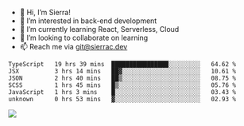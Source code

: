 - 👋 Hi, I’m Sierra!
- 👀 I’m interested in back-end development
- 🌱 I’m currently learning React, Serverless, Cloud
- 💞️ I’m looking to collaborate on learning
- 📫 Reach me via git@sierrac.dev

<!--START_SECTION:waka-->

```text
TypeScript   19 hrs 39 mins  ████████████████░░░░░░░░░   64.62 %
JSX          3 hrs 14 mins   ██▓░░░░░░░░░░░░░░░░░░░░░░   10.61 %
JSON         2 hrs 40 mins   ██▒░░░░░░░░░░░░░░░░░░░░░░   08.75 %
SCSS         1 hrs 45 mins   █▒░░░░░░░░░░░░░░░░░░░░░░░   05.76 %
JavaScript   1 hrs 3 mins    █░░░░░░░░░░░░░░░░░░░░░░░░   03.43 %
unknown      0 hrs 53 mins   ▓░░░░░░░░░░░░░░░░░░░░░░░░   02.93 %
```

<!--END_SECTION:waka-->


![](https://hit.yhype.me/github/profile?user_id=7351311)
